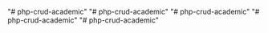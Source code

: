 "# php-crud-academic" 
"# php-crud-academic" 
"# php-crud-academic" 
"# php-crud-academic" 
"# php-crud-academic" 
